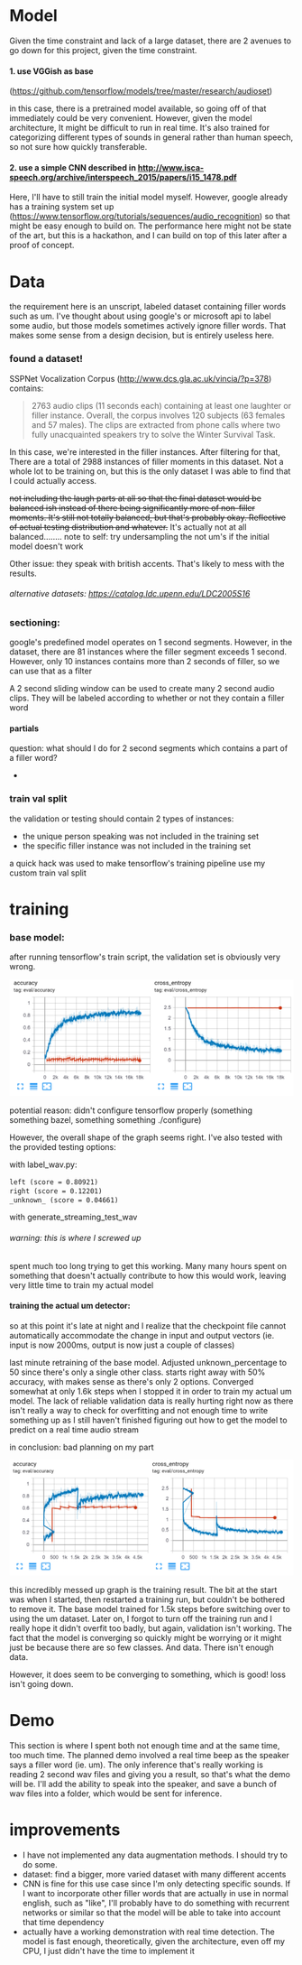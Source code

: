 # Model

Given the time constraint and lack of a large dataset, there are 2 avenues to go down for this project, given the time constraint.

#### 1. use VGGish as base 
(https://github.com/tensorflow/models/tree/master/research/audioset)

in this case, there is a pretrained model available, so going off of that immediately could be very convenient. However, given the model architecture, It might be difficult to run in real time. It's also trained for categorizing different types of sounds in general rather than human speech, so not sure how quickly transferable. 

#### 2. use a simple CNN described in http://www.isca-speech.org/archive/interspeech_2015/papers/i15_1478.pdf

Here, I'll have to still train the initial model myself. However, google already has a training system set up (https://www.tensorflow.org/tutorials/sequences/audio_recognition) so that might be easy enough to build on. The performance here might not be state of the art, but this is a hackathon, and I can build on top of this later after a proof of concept.

# Data

the requirement here is an unscript, labeled dataset containing filler words such as um. 
I've thought about using google's or microsoft api to label some audio, but those models sometimes actively ignore filler words. That makes some sense from a design decision, but is entirely useless here.

### found a dataset!

SSPNet Vocalization Corpus (http://www.dcs.gla.ac.uk/vincia/?p=378) contains:

> 2763 audio clips (11 seconds each) containing at least one laughter or filler instance. Overall, the corpus involves 120 subjects (63 females and 57 males). The clips are extracted from phone calls where two fully unacquainted speakers try to solve the Winter Survival Task.

In this case, we're interested in the filler instances. After filtering for that, There are a total of 2988 instances of filler moments in this dataset. Not a whole lot to be training on, but this is the only dataset I was able to find that I could actually access.

~~not including the laugh parts at all so that the final dataset would be balanced ish instead of there being significantly more of non-filler moments. It's still not totally balanced, but that's probably okay. Reflective of actual testing distribution and whatever.~~
It's actually not at all balanced........ note to self: try undersampling the not um's if the initial model doesn't work

Other issue: they speak with british accents. That's likely to mess with the results.

###### alternative datasets:  https://catalog.ldc.upenn.edu/LDC2005S16

### sectioning:

google's predefined model operates on 1 second segments. However, in the dataset, there are 81 instances where the filler segment exceeds 1 second. However, only 10 instances contains more than 2 seconds of filler, so we can use that as a filter

A 2 second sliding window can be used to create many 2 second audio clips. They will be labeled according to whether or not they contain a filler word

#### partials

question: what should I do for 2 second segments which contains a part of a filler word?

- 

### train val split

the validation or testing should contain 2 types of instances:

- the unique person speaking was not included in the training set
- the specific filler instance was not included in the training set

a quick hack was used to make tensorflow's training pipeline use my custom train val split

# training

### base model:

after running tensorflow's train script, the validation set is obviously very wrong. 

![tensorflow_speech_commands.PNG](tensorflow_speech_commands.PNG)

potential reason: didn't configure tensorflow properly (something something bazel, something something ./configure)

However, the overall shape of the graph seems right. I've also tested with the provided testing options:

with label_wav.py:

```
left (score = 0.80921)
right (score = 0.12201)
_unknown_ (score = 0.04661)
```

with generate_streaming_test_wav

###### warning: this is where I screwed up
spent much too long trying to get this working. Many many hours spent on something that doesn't actually contribute to how this would work, leaving very little time to train my actual model

#### training the actual um detector:

so at this point it's late at night and I realize that the checkpoint file cannot automatically accommodate the change in input and output vectors (ie. input is now 2000ms, output is now just a couple of classes)

last minute retraining of the base model. Adjusted unknown_percentage to 50 since there's only a single other class. starts right away with 50% accuracy, with makes sense as there's only 2 options. Converged somewhat at only 1.6k steps when I stopped it in order to train my actual um model. The lack of reliable validation data is really hurting right now as there isn't really a way to check for overfitting and not enough time to write something up as I still haven't finished figuring out how to get the model to predict on a real time audio stream

in conclusion: bad planning on my part

![um_detector_training](um_detector.PNG)

this incredibly messed up graph is the training result. The bit at the start was when I started, then restarted a training run, but couldn't be bothered to remove it. The base model trained for 1.5k steps before switching over to using the um dataset. Later on, I forgot to turn off the training run and I really hope it didn't overfit too badly, but again, validation isn't working. The fact that the model is converging so quickly might be worrying or it might just be because there are so few classes. And data. There isn't enough data. 

However, it does seem to be converging to something, which is good! loss isn't going down. 

# Demo

This section is where I spent both not enough time and at the same time, too much time. The planned demo involved a real time beep as the speaker says a filler word (ie. um). The only inference that's really working is reading 2 second wav files and giving you a result, so that's what the demo will be. I'll add the ability to speak into the speaker, and save a bunch of wav files into a folder, which would be sent for inference.

# improvements

- I have not implemented any data augmentation methods. I should try to do some.
- dataset: find a bigger, more varied dataset with many different accents
- CNN is fine for this use case since I'm only detecting specific sounds. If I want to incorporate other filler words that are actually in use in normal english, such as "like", I'll probably have to do something with recurrent networks or similar so that the model will be able to take into account that time dependency
- actually have a working demonstration with real time detection. The model is fast enough, theoretically, given the architecture, even off my CPU, I just didn't have the time to implement it
